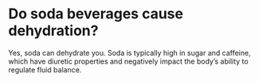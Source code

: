 # Do soda beverages cause dehydration?

Yes, soda can dehydrate you. Soda is typically high in sugar and caffeine, which have diuretic properties and negatively impact the body’s ability to regulate fluid balance.